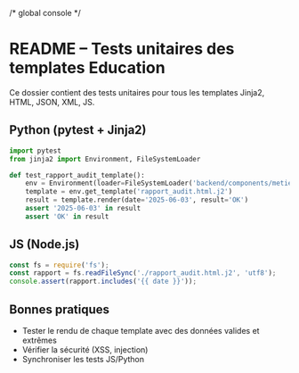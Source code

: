 /* global console */
# README – Tests unitaires des templates Education

Ce dossier contient des tests unitaires pour tous les templates Jinja2, HTML, JSON, XML, JS.

## Python (pytest + Jinja2)
```python
import pytest
from jinja2 import Environment, FileSystemLoader

def test_rapport_audit_template():
    env = Environment(loader=FileSystemLoader('backend/components/metiers/education/templates'))
    template = env.get_template('rapport_audit.html.j2')
    result = template.render(date='2025-06-03', result='OK')
    assert '2025-06-03' in result
    assert 'OK' in result
```

## JS (Node.js)
```js
const fs = require('fs');
const rapport = fs.readFileSync('./rapport_audit.html.j2', 'utf8');
console.assert(rapport.includes('{{ date }}'));
```

## Bonnes pratiques
- Tester le rendu de chaque template avec des données valides et extrêmes
- Vérifier la sécurité (XSS, injection)
- Synchroniser les tests JS/Python
